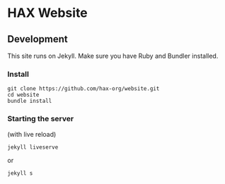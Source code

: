 # HAX Website

## Development

This site runs on Jekyll. Make sure you have Ruby and Bundler installed.

### Install
```
git clone https://github.com/hax-org/website.git
cd website
bundle install
```

### Starting the server

(with live reload)
```
jekyll liveserve
```

or 

```
jekyll s
```